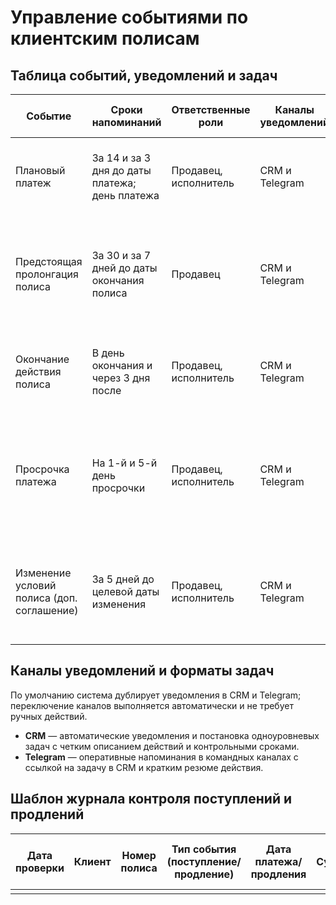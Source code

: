 # Управление событиями по клиентским полисам

## Таблица событий, уведомлений и задач

| Событие | Сроки напоминаний | Ответственные роли | Каналы уведомлений | Формат создаваемых задач |
| --- | --- | --- | --- | --- |
| Плановый платеж | За 14 и за 3 дня до даты платежа; день платежа | Продавец, исполнитель | CRM и Telegram | Задача в CRM с описанием подтверждения оплаты в основном тексте |
| Предстоящая пролонгация полиса | За 30 и за 7 дней до даты окончания полиса | Продавец | CRM и Telegram | Задача в CRM на подготовку предложения по пролонгации с перечислением требуемых действий в тексте |
| Окончание действия полиса | В день окончания и через 3 дня после | Продавец, исполнитель | CRM и Telegram | Эскалационная задача в CRM с обязательным комментарием исполнителя в описании |
| Просрочка платежа | На 1-й и 5-й день просрочки | Продавец, исполнитель | CRM и Telegram | Задача-напоминание в CRM с фиксацией результата контакта и датой повторного шага в описании |
| Изменение условий полиса (доп. соглашение) | За 5 дней до целевой даты изменения | Продавец, исполнитель | CRM и Telegram | Задача в CRM с описанием этапов согласования в основном тексте без вложенных пунктов |

## Каналы уведомлений и форматы задач

По умолчанию система дублирует уведомления в CRM и Telegram; переключение каналов выполняется автоматически и не требует ручных действий.

* **CRM** — автоматические уведомления и постановка одноуровневых задач с четким описанием действий и контрольными сроками.
* **Telegram** — оперативные напоминания в командных каналах с ссылкой на задачу в CRM и кратким резюме действия.

## Шаблон журнала контроля поступлений и продлений

| Дата проверки | Клиент | Номер полиса | Тип события (поступление/продление) | Дата платежа/продления | Сумма | Ответственный | Статус (выполнено/в процессе/просрочено) | Комментарии/результат |
| --- | --- | --- | --- | --- | --- | --- | --- | --- |
| | | | | | | | | |
